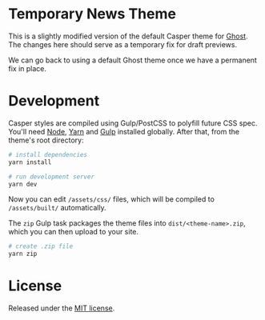 # Temporary News Theme

This is a slightly modified version of the default Casper theme for [Ghost](http://github.com/tryghost/ghost/). The changes here should serve as a temporary fix for draft previews.

We can go back to using a default Ghost theme once we have a permanent fix in place.

# Development

Casper styles are compiled using Gulp/PostCSS to polyfill future CSS spec. You'll need [Node](https://nodejs.org/), [Yarn](https://yarnpkg.com/) and [Gulp](https://gulpjs.com) installed globally. After that, from the theme's root directory:

```bash
# install dependencies
yarn install

# run development server
yarn dev
```

Now you can edit `/assets/css/` files, which will be compiled to `/assets/built/` automatically.

The `zip` Gulp task packages the theme files into `dist/<theme-name>.zip`, which you can then upload to your site.

```bash
# create .zip file
yarn zip
```

# License

Released under the [MIT license](LICENSE).
